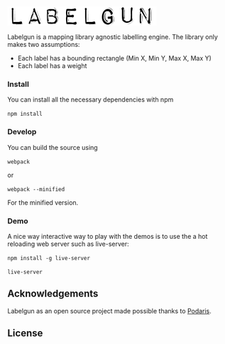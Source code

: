 ![labelgun](logo.png)

Labelgun is a mapping library agnostic labelling engine. The library only makes two assumptions:

* Each label has a bounding rectangle (Min X, Min Y, Max X, Max Y)
* Each label has a weight


### Install
You can install all the necessary dependencies with npm

`npm install`

### Develop

You can build the source using

`webpack`

or

`webpack --minified`

For the minified version.

### Demo

A nice way interactive way to play with the demos is to use the a hot reloading web server such as live-server:

`npm install -g live-server`

`live-server`



## Acknowledgements
Labelgun as an open source project made possible thanks to [Podaris](http://www.podaris.com).

## License
